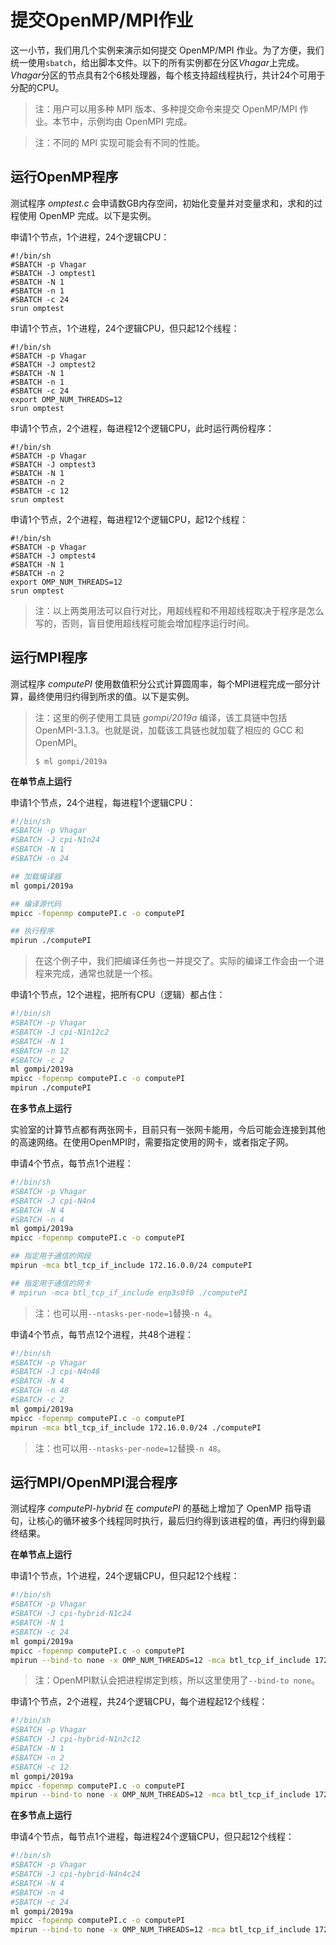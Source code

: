 # 提交OpenMP/MPI作业

这一小节，我们用几个实例来演示如何提交 OpenMP/MPI 作业。为了方便，我们统一使用`sbatch`，给出脚本文件。以下的所有实例都在分区*Vhagar*上完成。*Vhagar*分区的节点具有2个6核处理器，每个核支持超线程执行，共计24个可用于分配的CPU。

> 注：用户可以用多种 MPI 版本、多种提交命令来提交 OpenMP/MPI 作业。本节中，示例均由 OpenMPI 完成。

> 注：不同的 MPI 实现可能会有不同的性能。

## 运行OpenMP程序

测试程序 *omptest.c* 会申请数GB内存空间，初始化变量并对变量求和，求和的过程使用 OpenMP 完成。以下是实例。

申请1个节点，1个进程，24个逻辑CPU：

```
#!/bin/sh
#SBATCH -p Vhagar
#SBATCH -J omptest1
#SBATCH -N 1
#SBATCH -n 1
#SBATCH -c 24
srun omptest
```

申请1个节点，1个进程，24个逻辑CPU，但只起12个线程：

```
#!/bin/sh
#SBATCH -p Vhagar
#SBATCH -J omptest2
#SBATCH -N 1
#SBATCH -n 1
#SBATCH -c 24
export OMP_NUM_THREADS=12
srun omptest
```

申请1个节点，2个进程，每进程12个逻辑CPU，此时运行两份程序：

```
#!/bin/sh
#SBATCH -p Vhagar
#SBATCH -J omptest3
#SBATCH -N 1
#SBATCH -n 2
#SBATCH -c 12
srun omptest
```

申请1个节点，2个进程，每进程12个逻辑CPU，起12个线程：

```
#!/bin/sh
#SBATCH -p Vhagar
#SBATCH -J omptest4
#SBATCH -N 1
#SBATCH -n 2
export OMP_NUM_THREADS=12
srun omptest
```

> 注：以上两类用法可以自行对比，用超线程和不用超线程取决于程序是怎么写的，否则，盲目使用超线程可能会增加程序运行时间。

## 运行MPI程序

测试程序 *computePI* 使用数值积分公式计算圆周率，每个MPI进程完成一部分计算，最终使用归约得到所求的值。以下是实例。

> 注：这里的例子使用工具链 *gompi/2019a* 编译，该工具链中包括OpenMPI-3.1.3。也就是说，加载该工具链也就加载了相应的 GCC 和 OpenMPI。
> 
> `$ ml gompi/2019a`

**在单节点上运行**

申请1个节点，24个进程，每进程1个逻辑CPU：

```bash
#!/bin/sh
#SBATCH -p Vhagar
#SBATCH -J cpi-N1n24
#SBATCH -N 1
#SBATCH -n 24

## 加载编译器
ml gompi/2019a

## 编译源代码
mpicc -fopenmp computePI.c -o computePI

## 执行程序
mpirun ./computePI
```

> 在这个例子中，我们把编译任务也一并提交了。实际的编译工作会由一个进程来完成，通常也就是一个核。

申请1个节点，12个进程，把所有CPU（逻辑）都占住：

```bash
#!/bin/sh
#SBATCH -p Vhagar
#SBATCH -J cpi-N1n12c2
#SBATCH -N 1
#SBATCH -n 12
#SBATCH -c 2
ml gompi/2019a
mpicc -fopenmp computePI.c -o computePI
mpirun ./computePI
```

**在多节点上运行**

实验室的计算节点都有两张网卡，目前只有一张网卡能用，今后可能会连接到其他的高速网络。在使用OpenMPI时，需要指定使用的网卡，或者指定子网。

申请4个节点，每节点1个进程：

```bash
#!/bin/sh
#SBATCH -p Vhagar
#SBATCH -J cpi-N4n4
#SBATCH -N 4
#SBATCH -n 4
ml gompi/2019a
mpicc -fopenmp computePI.c -o computePI

## 指定用于通信的网段
mpirun -mca btl_tcp_if_include 172.16.0.0/24 computePI

## 指定用于通信的网卡
# mpirun -mca btl_tcp_if_include enp3s0f0 ./computePI
```

> 注：也可以用`--ntasks-per-node=1`替换`-n 4`。

申请4个节点，每节点12个进程，共48个进程：

```bash
#!/bin/sh
#SBATCH -p Vhagar
#SBATCH -J cpi-N4n48
#SBATCH -N 4
#SBATCH -n 48
#SBATCH -c 2
ml gompi/2019a
mpicc -fopenmp computePI.c -o computePI
mpirun -mca btl_tcp_if_include 172.16.0.0/24 ./computePI
```

> 注：也可以用`--ntasks-per-node=12`替换`-n 48`。

## 运行MPI/OpenMPI混合程序

测试程序 *computePI-hybrid* 在 *computePI* 的基础上增加了 OpenMP 指导语句，让核心的循环被多个线程同时执行，最后归约得到该进程的值，再归约得到最终结果。

**在单节点上运行**

申请1个节点，1个进程，24个逻辑CPU，但只起12个线程：

```bash
#!/bin/sh
#SBATCH -p Vhagar
#SBATCH -J cpi-hybrid-N1c24
#SBATCH -N 1
#SBATCH -c 24
ml gompi/2019a
mpicc -fopenmp computePI.c -o computePI
mpirun --bind-to none -x OMP_NUM_THREADS=12 -mca btl_tcp_if_include 172.16.0.0/24 ./computePI-hybrid
```

> 注：OpenMPI默认会把进程绑定到核，所以这里使用了`--bind-to none`。

申请1个节点，2个进程，共24个逻辑CPU，每个进程起12个线程：

```bash
#!/bin/sh
#SBATCH -p Vhagar
#SBATCH -J cpi-hybrid-N1n2c12
#SBATCH -N 1
#SBATCH -n 2
#SBATCH -c 12
ml gompi/2019a
mpicc -fopenmp computePI.c -o computePI
mpirun --bind-to none -x OMP_NUM_THREADS=12 -mca btl_tcp_if_include 172.16.0.0/24 ./computePI-hybrid
```

**在多节点上运行**

申请4个节点，每节点1个进程，每进程24个逻辑CPU，但只起12个线程：

```bash
#!/bin/sh
#SBATCH -p Vhagar
#SBATCH -J cpi-hybrid-N4n4c24
#SBATCH -N 4
#SBATCH -n 4
#SBATCH -c 24
ml gompi/2019a
mpicc -fopenmp computePI.c -o computePI
mpirun --bind-to none -x OMP_NUM_THREADS=12 -mca btl_tcp_if_include 172.16.0.0/24 ./computePI-hybrid
```

